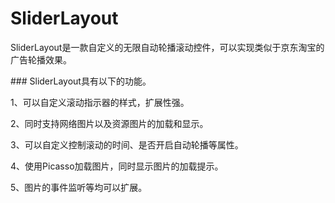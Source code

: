 # SliderLayout
<p>SliderLayout是一款自定义的无限自动轮播滚动控件，可以实现类似于京东淘宝的广告轮播效果。</p>
### SliderLayout具有以下的功能。
<p> 1、可以自定义滚动指示器的样式，扩展性强。</p>
<p>2、同时支持网络图片以及资源图片的加载和显示。</p>
<p> 3、可以自定义控制滚动的时间、是否开启自动轮播等属性。</p>
<p> 4、使用Picasso加载图片，同时显示图片的加载提示。</p>
<p> 5、图片的事件监听等均可以扩展。</p>
